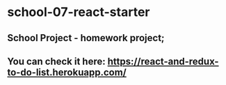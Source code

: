 # school-07-react-starter

## School Project - homework project;
## You can check it here: https://react-and-redux-to-do-list.herokuapp.com/
